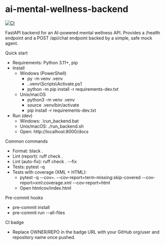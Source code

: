 # ai-mental-wellness-backend

[![CI](https://github.com/OWNER/REPO/actions/workflows/ci.yml/badge.svg)](https://github.com/OWNER/REPO/actions/workflows/ci.yml)

FastAPI backend for an AI-powered mental wellness API. Provides a /health endpoint and a POST /api/chat endpoint backed by a simple, safe mock agent.

Quick start
- Requirements: Python 3.11+, pip
- Install
  - Windows (PowerShell)
    - py -m venv .venv
    - .\.venv\Scripts\Activate.ps1
    - python -m pip install -r requirements-dev.txt
  - Unix/macOS
    - python3 -m venv .venv
    - source .venv/bin/activate
    - pip install -r requirements-dev.txt
- Run (dev)
  - Windows: .\run_backend.bat
  - Unix/macOS: ./run_backend.sh
  - Open: http://localhost:8000/docs

Common commands
- Format: black .
- Lint (report): ruff check .
- Lint (auto-fix): ruff check . --fix
- Tests: pytest -q
- Tests with coverage (XML + HTML):
  - pytest -q --cov=. --cov-report=term-missing:skip-covered --cov-report=xml:coverage.xml --cov-report=html
  - Open htmlcov/index.html

Pre-commit hooks
- pre-commit install
- pre-commit run --all-files

CI badge
- Replace OWNER/REPO in the badge URL with your GitHub org/user and repository name once pushed.
